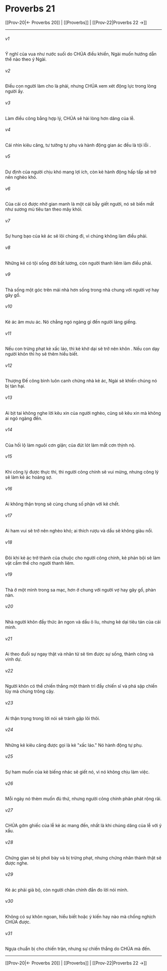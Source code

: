 # Proverbs 21

[[Prov-20|← Proverbs 20]] | [[Proverbs]] | [[Prov-22|Proverbs 22 →]]
***



###### v1 
Ý nghĩ của vua như nước suối do CHÚA điều khiển, Ngài muốn hướng dẫn thế nào theo ý Ngài. 

###### v2 
Điều con người làm cho là phải, nhưng CHÚA xem xét động lực trong lòng người ấy. 

###### v3 
Làm điều công bằng hợp lý, CHÚA sẽ hài lòng hơn dâng của lễ. 

###### v4 
Cái nhìn kiêu căng, tư tưởng tự phụ và hành động gian ác đều là tội lỗi . 

###### v5 
Dự định của người chịu khó mang lợi ích, còn kẻ hành động hấp tấp sẽ trở nên nghèo khó. 

###### v6 
Của cải có được nhờ gian manh là một cái bẫy giết người, nó sẽ biến mất như sương mù tiêu tan theo mây khói. 

###### v7 
Sự hung bạo của kẻ ác sẽ lôi chúng đi, vì chúng không làm điều phải. 

###### v8 
Những kẻ có tội sống đời bất lương, còn người thanh liêm làm điều phải. 

###### v9 
Thà sống một góc trên mái nhà hơn sống trong nhà chung với người vợ hay gây gổ. 

###### v10 
Kẻ ác âm mưu ác. Nó chẳng ngó ngàng gì đến người láng giềng. 

###### v11 
Nếu con trừng phạt kẻ xấc láo, thì kẻ khờ dại sẽ trở nên khôn . Nếu con dạy người khôn thì họ sẽ thêm hiểu biết. 

###### v12 
Thượng Đế công bình luôn canh chừng nhà kẻ ác, Ngài sẽ khiến chúng nó bị tàn hại. 

###### v13 
Ai bịt tai không nghe lời kêu xin của người nghèo, cũng sẽ kêu xin mà không ai ngó ngàng đến. 

###### v14 
Của hối lộ làm nguôi cơn giận; của đút lót làm mất cơn thịnh nộ. 

###### v15 
Khi công lý được thực thi, thì người công chính sẽ vui mừng, nhưng công lý sẽ làm kẻ ác hoảng sợ. 

###### v16 
Ai không thận trọng sẽ cùng chung số phận với kẻ chết. 

###### v17 
Ai ham vui sẽ trở nên nghèo khó; ai thích rượu và dầu sẽ không giàu nổi. 

###### v18 
Đôi khi kẻ ác trở thành của chuộc cho người công chính, kẻ phản bội sẽ làm vật cầm thế cho người thanh liêm. 

###### v19 
Thà ở một mình trong sa mạc, hơn ở chung với người vợ hay gây gổ, phàn nàn. 

###### v20 
Nhà người khôn đầy thức ăn ngon và dầu ô liu, nhưng kẻ dại tiêu tán của cải mình. 

###### v21 
Ai theo đuổi sự ngay thật và nhân từ sẽ tìm được sự sống, thành công và vinh dự. 

###### v22 
Người khôn có thể chiến thắng một thành trì đầy chiến sĩ và phá sập chiến lũy mà chúng trông cậy. 

###### v23 
Ai thận trọng trong lời nói sẽ tránh gặp lôi thôi. 

###### v24 
Những kẻ kiêu căng được gọi là kẻ "xấc láo." Nó hành động tự phụ. 

###### v25 
Sự ham muốn của kẻ biếng nhác sẽ giết nó, vì nó không chịu làm việc. 

###### v26 
Mỗi ngày nó thèm muốn đủ thứ, nhưng người công chính phân phát rộng rãi. 

###### v27 
CHÚA gớm ghiếc của lễ kẻ ác mang đến, nhất là khi chúng dâng của lễ với ý xấu. 

###### v28 
Chứng gian sẽ bị phơi bày và bị trừng phạt, nhưng chứng nhân thành thật sẽ được nghe. 

###### v29 
Kẻ ác phải giả bộ, còn người chân chính đắn đo lời nói mình. 

###### v30 
Không có sự khôn ngoan, hiểu biết hoặc ý kiến hay nào mà chống nghịch CHÚA được. 

###### v31 
Ngựa chuẩn bị cho chiến trận, nhưng sự chiến thắng do CHÚA mà đến.

***
[[Prov-20|← Proverbs 20]] | [[Proverbs]] | [[Prov-22|Proverbs 22 →]]
